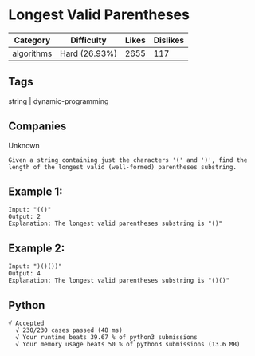 # Longest Valid Parentheses
|Category|Difficulty|Likes|Dislikes|
|-|-|-|-|
|algorithms|Hard (26.93%)|2655|117|

## Tags
string | dynamic-programming

## Companies
Unknown
```
Given a string containing just the characters '(' and ')', find the length of the longest valid (well-formed) parentheses substring.
```
## Example 1:
```
Input: "(()"
Output: 2
Explanation: The longest valid parentheses substring is "()"
```
## Example 2:
```
Input: ")()())"
Output: 4
Explanation: The longest valid parentheses substring is "()()"
```

## Python
```
√ Accepted
  √ 230/230 cases passed (48 ms)
  √ Your runtime beats 39.67 % of python3 submissions
  √ Your memory usage beats 50 % of python3 submissions (13.6 MB)
```
